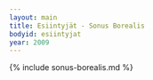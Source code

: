 ```yaml
---
layout: main
title: Esiintyjät - Sonus Borealis
bodyid: esiintyjat
year: 2009
---
```

{% include sonus-borealis.md %}
